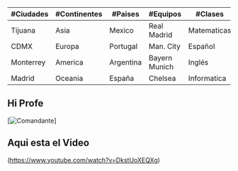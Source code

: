 | #Ciudades | #Continentes | #Paises   | #Equipos      | #Clases     |
|-----------|--------------|-----------|---------------|-------------|
| Tijuana   | Asia         | Mexico    | Real Madrid   | Matematicas |
| CDMX      | Europa       | Portugal  | Man. City     | Español     |
| Monterrey | America      | Argentina | Bayern Munich | Inglés      |
| Madrid    | Oceania      | España    | Chelsea       | Informatica |


## Hi Profe
[![Comandante](https://s3.amazonaws.com/arc-wordpress-client-uploads/infobae-wp/wp-content/uploads/2018/02/14180759/PSG-Real-Madrid-festejo-Cristiano-Ronaldo-1.jpg)]

## Aqui esta el Video
(https://www.youtube.com/watch?v=DkstUoXEQXg)
